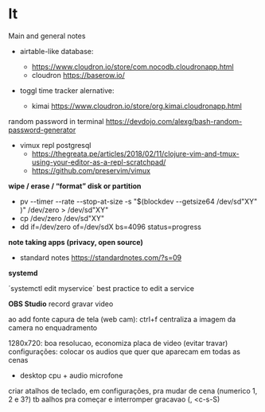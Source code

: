 # It

Main and general notes


- airtable-like database:
    - https://www.cloudron.io/store/com.nocodb.cloudronapp.html
    - cloudron https://baserow.io/

- toggl time tracker alernative:
    - kimai https://www.cloudron.io/store/org.kimai.cloudronapp.html

random password in terminal
https://devdojo.com/alexg/bash-random-password-generator

- vimux repl postgresql
    - https://thegreata.pe/articles/2018/02/11/clojure-vim-and-tmux-using-your-editor-as-a-repl-scratchpad/
    - https://github.com/preservim/vimux

**wipe / erase / “format” disk or partition**

- pv --timer --rate --stop-at-size -s "$(blockdev --getsize64 /dev/sd"XY" )" /dev/zero > /dev/sd"XY"
- cp /dev/zero /dev/sd"XY"
- dd if=/dev/zero of=/dev/sdX bs=4096 status=progress

**note taking apps (privacy, open source)**
- standard notes https://standardnotes.com/?s=09

**systemd**

´systemctl edit myservice´
best practice to edit a service

**OBS Studio** record gravar video

ao add fonte capura de tela (web cam): ctrl+f centraliza a imagem da camera no enquadramento

1280x720: boa resolucao, economiza placa de video (evitar travar)
configurações: colocar os audios que quer que aparecam em todas as cenas
- desktop cpu + audio microfone

criar atalhos de teclado, em configurações, pra mudar de cena (numerico 1, 2 e 3?)
tb aalhos pra começar e interromper gracavao (<c-s-R>, <c-s-S)

